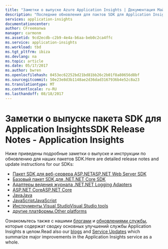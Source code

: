 ```yaml
---
title: "Заметки о выпуске Azure Application Insights | Документация Майкрософт"
description: "Последние обновления для пактов SDK для Application Insights."
services: application-insights
documentationcenter: 
author: CFreemanwa
manager: carmonm
ms.assetid: 9cd2ecdb-c2b9-4e4a-b6aa-beb0c2ca4ffc
ms.service: application-insights
ms.workload: tbd
ms.tgt_pltfrm: ibiza
ms.devlang: na
ms.topic: article
ms.date: 05/17/2017
ms.author: bwren
ms.openlocfilehash: 0453ec62252bd21bd81bb26c2b01f8a80656d8bf
ms.sourcegitcommit: 50e23e8d3b1148ae2d36dad3167936b4e52c8a23
ms.translationtype: MT
ms.contentlocale: ru-RU
ms.lasthandoff: 08/18/2017
---
```

# <a name="sdk-release-notes---application-insights"></a><span data-ttu-id="e73a1-103">Заметки о выпуске пакета SDK для Application Insights</span><span class="sxs-lookup"><span data-stu-id="e73a1-103">SDK Release Notes - Application Insights</span></span>
<span data-ttu-id="e73a1-104">Ниже приведены подробные заметки о выпуске и инструкции по обновлению для наших пакетов SDK.</span><span class="sxs-lookup"><span data-stu-id="e73a1-104">Here are detailed release notes and update instructions for our SDKs:</span></span>

* [<span data-ttu-id="e73a1-105">Пакет SDK для веб-сервера ASP.NET</span><span class="sxs-lookup"><span data-stu-id="e73a1-105">ASP.NET Web Server SDK</span></span>](https://github.com/Microsoft/ApplicationInsights-server-dotnet/releases)
* [<span data-ttu-id="e73a1-106">Базовый пакет SDK для .NET</span><span class="sxs-lookup"><span data-stu-id="e73a1-106">.NET Core SDK</span></span>](https://github.com/Microsoft/ApplicationInsights-dotnet/releases) 
* [<span data-ttu-id="e73a1-107">Адаптеры ведения журнала .NET</span><span class="sxs-lookup"><span data-stu-id="e73a1-107">.NET Logging Adapters</span></span>](https://github.com/Microsoft/ApplicationInsights-dotnet-logging/releases)
* [<span data-ttu-id="e73a1-108">ASP.NET Core</span><span class="sxs-lookup"><span data-stu-id="e73a1-108">ASP.NET Core</span></span>](https://github.com/Microsoft/ApplicationInsights-aspnet5/releases)
* [<span data-ttu-id="e73a1-109">Java</span><span class="sxs-lookup"><span data-stu-id="e73a1-109">Java</span></span>](https://github.com/Microsoft/ApplicationInsights-Java)
* [<span data-ttu-id="e73a1-110">JavaScript</span><span class="sxs-lookup"><span data-stu-id="e73a1-110">JavaScript</span></span>](https://github.com/Microsoft/ApplicationInsights-JS/commits/master)
* [<span data-ttu-id="e73a1-111">Инструменты Visual Studio</span><span class="sxs-lookup"><span data-stu-id="e73a1-111">Visual Studio tools</span></span>](app-insights-release-notes-vsix.md)
* [<span data-ttu-id="e73a1-112">другие платформы.</span><span class="sxs-lookup"><span data-stu-id="e73a1-112">Other platforms</span></span>](https://github.com/Microsoft/ApplicationInsights-Home)

<span data-ttu-id="e73a1-113">Ознакомьтесь также с нашими [блогами](https://azure.microsoft.com/blog/tag/application-insights/) и [обновлениями службы](https://azure.microsoft.com/updates/?service=application-insights), которые содержат сводку основных улучшений службы Application Insights в целом.</span><span class="sxs-lookup"><span data-stu-id="e73a1-113">Read also our [blogs](https://azure.microsoft.com/blog/tag/application-insights/) and [Service Updates](https://azure.microsoft.com/updates/?service=application-insights) which summarize major improvements in the Application Insights service as a whole.</span></span>

